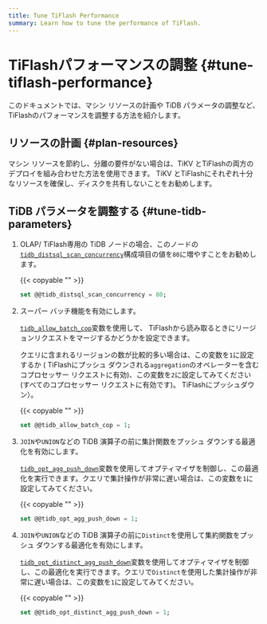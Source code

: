 ```yaml
---
title: Tune TiFlash Performance
summary: Learn how to tune the performance of TiFlash.
---
```


# TiFlashパフォーマンスの調整 {#tune-tiflash-performance}

このドキュメントでは、マシン リソースの計画や TiDB パラメータの調整など、 TiFlashのパフォーマンスを調整する方法を紹介します。

## リソースの計画 {#plan-resources}

マシン リソースを節約し、分離の要件がない場合は、TiKV とTiFlashの両方のデプロイを組み合わせた方法を使用できます。 TiKV とTiFlashにそれぞれ十分なリソースを確保し、ディスクを共有しないことをお勧めします。

## TiDB パラメータを調整する {#tune-tidb-parameters}

1.  OLAP/ TiFlash専用の TiDB ノードの場合、このノードの[`tidb_distsql_scan_concurrency`](/system-variables.md#tidb_distsql_scan_concurrency)構成項目の値を`80`に増やすことをお勧めします。

    {{< copyable "" >}}

    ```sql
    set @@tidb_distsql_scan_concurrency = 80;
    ```

2.  スーパー バッチ機能を有効にします。

    [`tidb_allow_batch_cop`](/system-variables.md#tidb_allow_batch_cop-new-in-v40)変数を使用して、 TiFlashから読み取るときにリージョンリクエストをマージするかどうかを設定できます。

    クエリに含まれるリージョンの数が比較的多い場合は、この変数を`1`に設定するか ( TiFlashにプッシュ ダウンされる`aggregation`のオペレーターを含むコプロセッサー リクエストに有効)、この変数を`2`に設定してみてください (すべてのコプロセッサー リクエストに有効です)。 TiFlashにプッシュダウン）。

    {{< copyable "" >}}

    ```sql
    set @@tidb_allow_batch_cop = 1;
    ```

3.  `JOIN`や`UNION`などの TiDB 演算子の前に集計関数をプッシュ ダウンする最適化を有効にします。

    [`tidb_opt_agg_push_down`](/system-variables.md#tidb_opt_agg_push_down)変数を使用してオプティマイザを制御し、この最適化を実行できます。クエリで集計操作が非常に遅い場合は、この変数を`1`に設定してみてください。

    {{< copyable "" >}}

    ```sql
    set @@tidb_opt_agg_push_down = 1;
    ```

4.  `JOIN`や`UNION`などの TiDB 演算子の前に`Distinct`を使用して集約関数をプッシュ ダウンする最適化を有効にします。

    [`tidb_opt_distinct_agg_push_down`](/system-variables.md#tidb_opt_distinct_agg_push_down)変数を使用してオプティマイザを制御し、この最適化を実行できます。クエリで`Distinct`を使用した集計操作が非常に遅い場合は、この変数を`1`に設定してみてください。

    {{< copyable "" >}}

    ```sql
    set @@tidb_opt_distinct_agg_push_down = 1;
    ```
